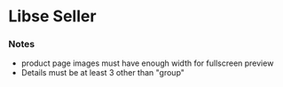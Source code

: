 # Libse Seller

### Notes

- product page images must have enough width for fullscreen preview
- Details must be at least 3 other than "group"

